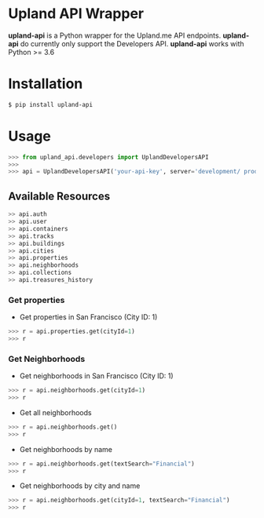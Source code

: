 # Upland API Wrapper

**upland-api** is a Python wrapper for the Upland.me API endpoints.
**upland-api** do currently only support the Developers API.
**upland-api** works with Python >= 3.6

# Installation

```bash
$ pip install upland-api
```

# Usage

```python
>>> from upland_api.developers import UplandDevelopersAPI
>>> 
>>> api = UplandDevelopersAPI('your-api-key', server='development/ production')
```

## Available Resources

```python
>> api.auth
>> api.user
>> api.containers
>> api.tracks
>> api.buildings
>> api.cities
>> api.properties
>> api.neighborhoods
>> api.collections
>> api.treasures_history
```

### Get properties

* Get properties in San Francisco (City ID: 1)
```python
>>> r = api.properties.get(cityId=1)
>>> r
```

### Get Neighborhoods

* Get neighborhoods in San Francisco (City ID: 1)
```python
>>> r = api.neighborhoods.get(cityId=1)
>>> r
```

* Get all neighborhoods
```python
>>> r = api.neighborhoods.get()
>>> r
```

* Get neighborhoods by name
```python
>>> r = api.neighborhoods.get(textSearch="Financial")
>>> r
```

* Get neighborhoods by city and name
```python
>>> r = api.neighborhoods.get(cityId=1, textSearch="Financial")
>>> r
```
